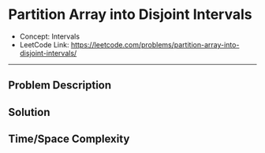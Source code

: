 # Partition Array into Disjoint Intervals

- Concept: Intervals
- LeetCode Link: https://leetcode.com/problems/partition-array-into-disjoint-intervals/

---

## Problem Description

## Solution

## Time/Space Complexity

